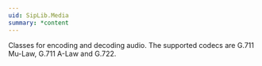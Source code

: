```yaml
---
uid: SipLib.Media
summary: *content
---
```

Classes for encoding and decoding audio. The supported codecs are G.711 Mu-Law, G.711 A-Law and G.722.
